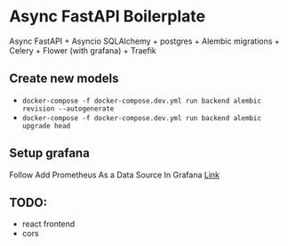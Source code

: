 # Async FastAPI Boilerplate

Async FastAPI + Asyncio SQLAlchemy + postgres + Alembic migrations + Celery + Flower (with grafana) + Traefik

## Create new models

- `docker-compose -f docker-compose.dev.yml run backend alembic revision --autogenerate`
- `docker-compose -f docker-compose.dev.yml run backend alembic upgrade head`

## Setup grafana

Follow Add Prometheus As a Data Source In Grafana [Link](https://flower.readthedocs.io/en/latest/prometheus-integration.html#celery-flower-prometheus-grafana-integration-guide)

## TODO:

- react frontend
- cors
